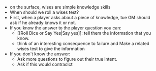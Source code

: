 - on the surface, wises are simple knowledge skills
- When should we roll a wises test?
- First, when a player asks about a piece of knowledge, tue GM should ask if he already knows it or not. 
- If you know the answer to the player question you can:
	- [[Roll Dice or Say Yes|Say yes]]: tell them the information that you know. 
	- think of an interesting consequence to failure and Make a related wises test to give the information 
- If you don't know the answer:
	- Ask more questions to figure out their true intent. 
	- Ask if this would contradict 